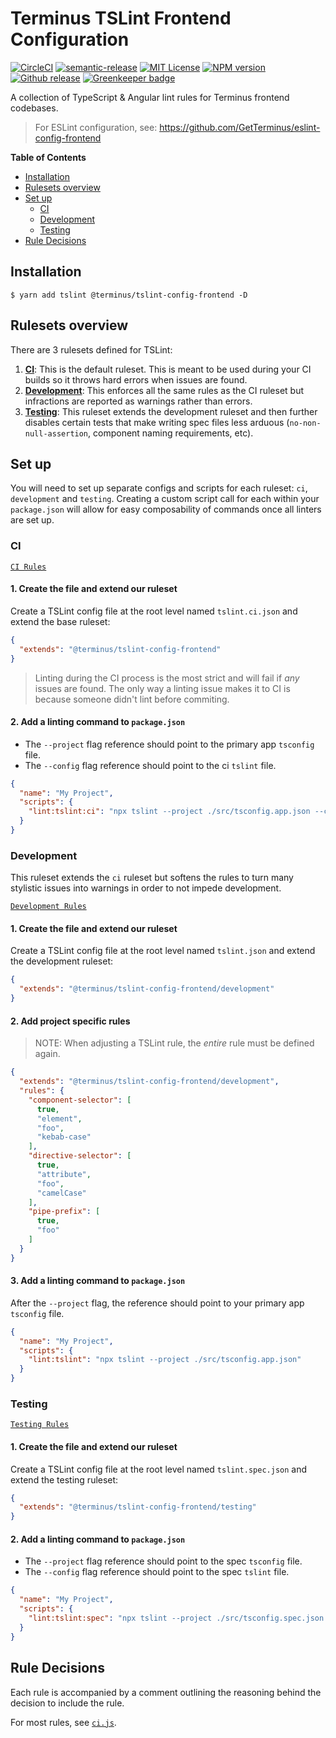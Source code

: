 <h1>Terminus TSLint Frontend Configuration</h1>

[![CircleCI][circle-badge]][circle-link]
[![semantic-release][semantic-release-badge]][semantic-release]
[![MIT License][license-image]][license-url]
[![NPM version][npm-version-image]][npm-url]
[![Github release][gh-release-badge]][gh-releases]
[![Greenkeeper badge][greenkeeper-badge]][greenkeeper-url]

A collection of TypeScript & Angular lint rules for Terminus frontend codebases.

> For ESLint configuration, see: https://github.com/GetTerminus/eslint-config-frontend


<!-- START doctoc generated TOC please keep comment here to allow auto update -->
<!-- DON'T EDIT THIS SECTION, INSTEAD RE-RUN doctoc TO UPDATE -->
**Table of Contents**

- [Installation](#installation)
- [Rulesets overview](#rulesets-overview)
- [Set up](#set-up)
  - [CI](#ci)
  - [Development](#development)
  - [Testing](#testing)
- [Rule Decisions](#rule-decisions)

<!-- END doctoc generated TOC please keep comment here to allow auto update -->


## Installation


```
$ yarn add tslint @terminus/tslint-config-frontend -D
```

## Rulesets overview

There are 3 rulesets defined for TSLint:

1. **[CI](#CI)**: This is the default ruleset. This is meant to be used during your CI builds so it throws hard errors when issues are
   found.
2. **[Development](#Development)**: This enforces all the same rules as the CI ruleset but infractions are reported as warnings rather than
   errors.
3. **[Testing](#Testing)**: This ruleset extends the development ruleset and then further disables certain tests that make writing spec
   files less arduous (`no-non-null-assertion`, component naming requirements, etc).


## Set up

You will need to set up separate configs and scripts for each ruleset: `ci`, `development` and `testing`. Creating a custom script call for
each within your `package.json` will allow for easy composability of commands once all linters are set up.

### CI

[`CI Rules`](./ci.js)

#### 1. Create the file and extend our ruleset

Create a TSLint config file at the root level named `tslint.ci.json` and extend the base ruleset:

```json
{
  "extends": "@terminus/tslint-config-frontend"
}
```

> Linting during the CI process is the most strict and will fail if _any_ issues are found. The only way a linting issue makes it to CI is
> because someone didn't lint before commiting.

#### 2. Add a linting command to `package.json`

- The `--project` flag reference should point to the primary app `tsconfig` file.
- The `--config` flag reference should point to the ci `tslint` file.

```json
{
  "name": "My Project",
  "scripts": {
    "lint:tslint:ci": "npx tslint --project ./src/tsconfig.app.json --config ./tslint.ci.json"
  }
}
```


### Development

This ruleset extends the `ci` ruleset but softens the rules to turn many stylistic issues into warnings in order to not impede development.

[`Development Rules`](./development.js)

#### 1. Create the file and extend our ruleset

Create a TSLint config file at the root level named `tslint.json` and extend the development ruleset:

```json
{
  "extends": "@terminus/tslint-config-frontend/development"
}
```

#### 2. Add project specific rules

> NOTE: When adjusting a TSLint rule, the _entire_ rule must be defined again.

```json
{
  "extends": "@terminus/tslint-config-frontend/development",
  "rules": {
    "component-selector": [
      true,
      "element",
      "foo",
      "kebab-case"
    ],
    "directive-selector": [
      true,
      "attribute",
      "foo",
      "camelCase"
    ],
    "pipe-prefix": [
      true,
      "foo"
    ]
  }
}
```

#### 3. Add a linting command to `package.json`

After the `--project` flag, the reference should point to your primary app `tsconfig` file.

```json
{
  "name": "My Project",
  "scripts": {
    "lint:tslint": "npx tslint --project ./src/tsconfig.app.json"
  }
}
```


### Testing

[`Testing Rules`](./testing.js)

#### 1. Create the file and extend our ruleset

Create a TSLint config file at the root level named `tslint.spec.json` and extend the testing ruleset:

```json
{
  "extends": "@terminus/tslint-config-frontend/testing"
}
```

#### 2. Add a linting command to `package.json`

- The `--project` flag reference should point to the spec `tsconfig` file.
- The `--config` flag reference should point to the spec `tslint` file.

```json
{
  "name": "My Project",
  "scripts": {
    "lint:tslint:spec": "npx tslint --project ./src/tsconfig.spec.json --config ./tslint.spec.json"
  }
}
```


## Rule Decisions

Each rule is accompanied by a comment outlining the reasoning behind the decision to include the rule.

For most rules, see [`ci.js`](./ci.js).




<!--
  LINKS
-->

<!-- BADGES -->
[circle-badge]:           https://circleci.com/gh/GetTerminus/tslint-config-frontend/tree/release.svg?style=shield
[npm-version-image]:      http://img.shields.io/npm/v/@terminus/tslint-config-frontend.svg
[semantic-release-badge]: https://img.shields.io/badge/%20%20%F0%9F%93%A6%F0%9F%9A%80-semantic--release-e10079.svg
[license-image]:          http://img.shields.io/badge/license-MIT-blue.svg
[gh-release-badge]:       https://img.shields.io/github/release/GetTerminus/tslint-config-frontend.svg
[gh-releases]:            https://github.com/GetTerminus/tslint-config-frontend/releases/
[circle-link]:            https://circleci.com/gh/GetTerminus/tslint-config-frontend/tree/release
[semantic-release]:       https://github.com/semantic-release/semantic-release
[npm-url]:                https://npmjs.org/package/@terminus/tslint-config-frontend
[license-url]:            https://github.com/GetTerminus/tslint-config-frontend/blob/release/LICENSE
[greenkeeper-badge]:      https://badges.greenkeeper.io/GetTerminus/tslint-config-frontend.svg
[greenkeeper-url]:        https://greenkeeper.io/
